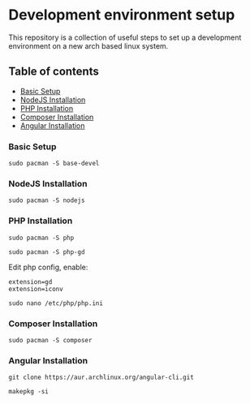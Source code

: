 # Development environment setup
This repository is a collection of useful steps to set up a development environment on a new arch based linux system.


## Table of contents
- [Basic Setup](basic-setup)
- [NodeJS Installation](nodejs-installation)
- [PHP Installation](php-installation)
- [Composer Installation](composer-installation)
- [Angular Installation](angular-installation)

### Basic Setup
```
sudo pacman -S base-devel
```

### NodeJS Installation

```
sudo pacman -S nodejs
```

### PHP Installation
```
sudo pacman -S php
```
```
sudo pacman -S php-gd
```
Edit php config, enable:
```
extension=gd
extension=iconv
```
```
sudo nano /etc/php/php.ini
```

### Composer Installation
```
sudo pacman -S composer
```

### Angular Installation
```
git clone https://aur.archlinux.org/angular-cli.git
```
```
makepkg -si
```
